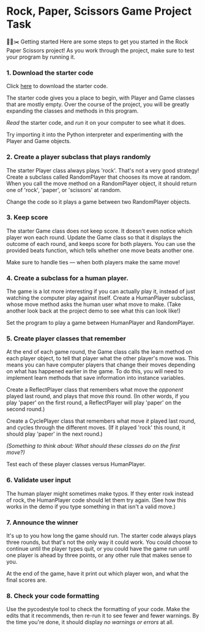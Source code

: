 <h1> Rock, Paper, Scissors Game Project Task</h1>

🌋📄✂️ Getting started
Here are some steps to get you started in the Rock Paper Scissors project! As you work through the project, make sure to test your program by running it.

<h3>1. Download the starter code</h3>

Click [here](https://s3.amazonaws.com/video.udacity-data.com/topher/2018/November/5c002226_rps-starter-code/rps-starter-code.py) to download the starter code.

The starter code gives you a place to begin, with Player and Game classes that are mostly empty. Over the course of the project, you will be greatly expanding the classes and methods in this program.

<i>Read</i> the starter code, and <i>run</i> it on your computer to see what it does.

Try importing it into the Python interpreter and experimenting with the Player and Game objects.

<h3>2. Create a player subclass that plays randomly</h3>
The starter Player class always plays 'rock'. That's not a very good strategy! Create a subclass called RandomPlayer that chooses its move at random. When you call the move method on a RandomPlayer object, it should return one of 'rock', 'paper', or 'scissors' at random.

Change the code so it plays a game between two RandomPlayer objects.

<h3>3. Keep score</h3>
The starter Game class does not keep score. It doesn't even notice which player won each round. Update the Game class so that it displays the outcome of each round, and keeps score for both players. You can use the provided beats function, which tells whether one move beats another one.

Make sure to handle ties — when both players make the same move!

<h3>4. Create a subclass for a human player.</h3>
The game is a lot more interesting if you can actually play it, instead of just watching the computer play against itself. Create a HumanPlayer subclass, whose move method asks the human user what move to make. (Take another look back at the project demo to see what this can look like!)

Set the program to play a game between HumanPlayer and RandomPlayer.

<h3>5. Create player classes that remember</h3>
At the end of each game round, the Game class calls the learn method on each player object, to tell that player what the other player's move was. This means you can have computer players that change their moves depending on what has happened earlier in the game. To do this, you will need to implement learn methods that save information into instance variables.

Create a ReflectPlayer class that remembers what move the <i>opponent</i> played last round, and plays that move <i>this</i> round. (In other words, if you play 'paper' on the first round, a ReflectPlayer will play 'paper' on the second round.)

Create a CyclePlayer class that remembers what move <i>it</i> played last round, and cycles through the different moves. (If it played 'rock' this round, it should play 'paper' in the next round.)

<i>(Something to think about: What should these classes do on the first move?)</I>

Test each of these player classes versus HumanPlayer.

<h3>6. Validate user input</h3>
The human player might sometimes make typos. If they enter roxk instead of rock, the HumanPlayer code should let them try again. (See how this works in the demo if you type something in that isn't a valid move.)

<h3>7. Announce the winner</h3>
It's up to you how long the game should run. The starter code always plays three rounds, but that's not the only way it could work. You could choose to continue until the player types quit, or you could have the game run until one player is ahead by three points, or any other rule that makes sense to you.

At the end of the game, have it print out which player won, and what the final scores are.

<h3>8. Check your code formatting</h3>
Use the pycodestyle tool to check the formatting of your code. Make the edits that it recommends, then re-run it to see fewer and fewer warnings. By the time you're done, it should display <i>no warnings or errors</i> at all.
